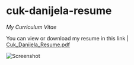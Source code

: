 # cuk-danijela-resume
*My Curriculum Vitae* 

You can view or download my resume in this link |  
[Cuk_Danijela_Resume.pdf](https://github.com/cuk-danijela/cuk-danijela-resume/blob/master/Cuk_Danijela_Resume.pdf)

![Screenshot](https://raw.githubusercontent.com/cuk-danijela/cuk-danijela-resume/master/screenshot.png)
